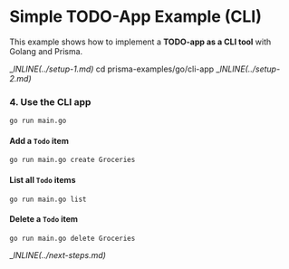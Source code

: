 # Simple TODO-App Example (CLI)

This example shows how to implement a **TODO-app as a CLI tool** with Golang and Prisma.

__INLINE(../_setup-1.md)__
cd prisma-examples/go/cli-app
__INLINE(../_setup-2.md)__

### 4. Use the CLI app

```
go run main.go
```

#### Add a `Todo` item

```
go run main.go create Groceries
```

#### List all `Todo` items

```
go run main.go list
```

#### Delete a `Todo` item

```
go run main.go delete Groceries
```

__INLINE(../_next-steps.md)__